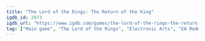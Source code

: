 ```yaml
---
title: "The Lord of the Rings: The Return of the King"
igdb_id: 2973
igdb_url: "https://www.igdb.com/games/the-lord-of-the-rings-the-return-of-the-king"
tag: ["Main game", "The Lord of the Rings", "Electronic Arts", "EA Redwood Shores", "Griptonite Games", "Aspyr Media", "Beenox", "Hypnos Entertainment", "JAMDAT Mobile", "Hack and slash/Beat 'em up", "Adventure", "Single player", "Multiplayer", "Co-operative", "Third person", "Action", "Fantasy"]
---
```

